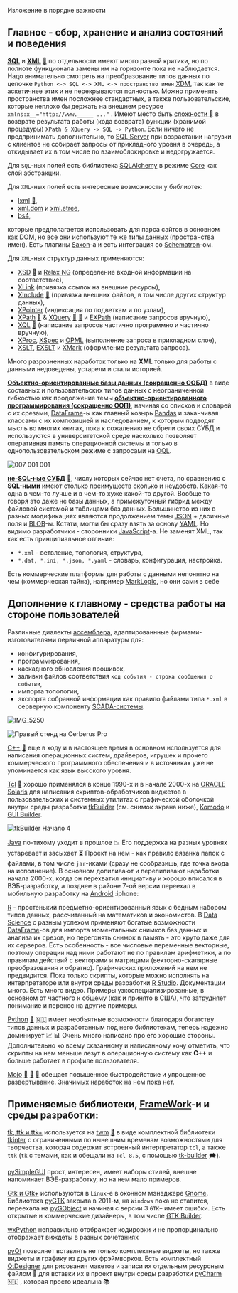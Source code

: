 Изложение в порядке важности

## Главное - сбор, хранение и анализ состояний и поведения

**[SQL](https://en.wikipedia.org/wiki/SQL)** и **[XML](https://en.wikipedia.org/wiki/XML)** [💬](http://www.chernyshov.com/SPPO_6/theory/wt_xml.htm "Описание") по отдельности имеют много разной критики, но по полноте функционала замены им на горизонте пока не наблюдается. Надо внимательно смотреть на преобразование типов данных по цепочке `Python <-> SQL <-> XML <-> пространство имен` [XDM](https://en.wikipedia.org/wiki/XQuery_and_XPath_Data_Model), так как те аскетичнее этих и не перекрываются полностью. Можно применять пространства имен посложнее стандартных, а также пользовательские, которые неплохо бы держать на внешнем ресурсе `xmlns:x__="http://www._____ ..."` . Имеют место быть [сложности 💬](https://en.wikipedia.org/wiki/Object%E2%80%93relational_impedance_mismatch "Вступительная часть по освещению данной темы") в возврате результата работы (кода возврата) функции (хранимой процедуры) `XPath & XQuery -> SQL -> Python`.  Если ничего не предпринимать дополнительно, то [SQL Server](https://en.wikipedia.org/wiki/Microsoft_SQL_Server) при возрастании нагрузки с клиентов не собирает запросы от прикладного уровня в очередь, а откидывает их в том числе по взаимоблокировке и недогружается.

Для `SQL`-ных полей есть библиотека [SQLAlchemy](https://docs.sqlalchemy.org/en/14/dialects/mssql.html#module-sqlalchemy.dialects.mssql.pyodbc) в режиме [Core](https://docs.sqlalchemy.org/en/20/core) как слой абстракции.

Для `XML`-ных полей есть интересные возможности у библиотек:
 - [lxml](https://lxml.de/apidoc/lxml.isoschematron.html "Статья от разработчиков") [💬](https://pypi.org/project/lxml "Статья на зеркале с библиотекой со ссылками на GitHub"),
 - [xml.dom](https://docs.python.org/3.9/library/xml.dom.minidom.html "DOM") и [xml.etree](https://docs.python.org/3.7/library/xml.etree.elementtree.html "SAX"),
 - [bs4](https://www.crummy.com/software/BeautifulSoup/bs4/doc/), 

которые предполагается использовать для парса сайтов в основном как [DOM](https://en.wikipedia.org/wiki/Document_Object_Model), но все они используют те же типы данных (пространства имен). Есть плагины [Saxon](https://www.saxonica.com/about/about.xml)-а и есть интеграция со [Schematron](https://en.wikipedia.org/wiki/Schematron)-ом.

Для `XML`-ных структур данных применяются:
 - [XSD](https://en.wikipedia.org/wiki/XML_Schema_(W3C)) [💬](https://bdpx.github.io/xml/lab3/xsd.html "Описание") и [Relax NG](https://en.wikipedia.org/wiki/RELAX_NG) (определение входной информации на соответствие),
 - [XLink](https://en.wikipedia.org/wiki/XLink) (привязка ссылок на внешние ресурсы),
 - [XInclude](https://en.wikipedia.org/wiki/XInclude) [💬](https://www.w3.org/TR/xinclude/) (привязка внешних файлов, в том числе других структур данных),
 - [XPointer](https://en.wikipedia.org/wiki/XPointer) (индексация по подветкам и по узлам),
 - [XPath](https://en.wikipedia.org/wiki/XPath) [💬](https://www.w3.org/TR/xpath-functions/#maps-and-arrays) & [XQuery](https://en.wikipedia.org/wiki/XQuery) [💬](http://xmlhack.ru/texts/03/xquery/what.is.xquery.html) [💬](https://documentation.softwareag.com/webmethods/compendiums/v10-5/C_API_Management/index.html#page/api-mgmt-comp%2Fco-portlet_custom_search_write_xquery.html%23) и [EXPath](http://expath.org/) (написание запросов вручную),
 - [XQL](http://www.ibiblio.org/xql/xql-proposal.html) [💬](https://www.w3.org/TandS/QL/QL98/pp/xql.html) (написание запросов частично программно и частично вручную),
 - [XProc](https://en.wikipedia.org/wiki/XProc), [XSpec](https://github.com/expath/xspec/tree/master) и [OPML](https://en.wikipedia.org/wiki/OPML) (выполнение запроса в прикладном слое),
 - [XSLT](https://en.wikipedia.org/wiki/XSLT), [EXSLT](https://en.wikipedia.org/wiki/EXSLT) и [XMark](https://projects.cwi.nl/xmark/index.html) (оформление результата запроса).

Много разрозненных наработок только на **XML** только для работы с данными недоведены, устарели и стали историей.

[**Объектно-ориентированные базы данных (сокращенно ООБД)**](https://en.wikipedia.org/wiki/Object_database) в виде составных и пользовательских типов данных с неограниченной гибкостью как продолжение темы [**объектно-ориентированного программирования (сокращенно ООП)**](https://en.wikipedia.org/wiki/Object-oriented_programming), начиная со списков и словарей с их срезами, [DataFrame](https://pandas.pydata.org/docs/reference/api/pandas.DataFrame.html)-ы как главный козырь [Pandas](https://en.wikipedia.org/wiki/Pandas_(software)) и заканчивая классами с их композицией и наследованием, к которым подводят мысль во многих книгах, пока к сожалению не обрели своих СУБД и используются в университетской среде насколько позволяет оперативная память операционной системы и только в однопользовательском режиме с запросами на [OQL](https://en.wikipedia.org/wiki/Object_Query_Language).

![007 001 001](https://user-images.githubusercontent.com/104857185/209877366-3c1a9309-736c-49ce-9bb3-709e16110020.jpg)

[**не-SQL-ные СУБД**](https://en.wikipedia.org/wiki/NoSQL "Есть мнение в разных источниках, что они быстрее SQL-ных баз") [:thought_balloon:](https://aws.amazon.com/ru/nosql "Статья на Amazon-е"), числу которых сейчас нет счета, по сравнению с **SQL-ными** имеют столько преимуществ сколько и неудобств. Какая-то одна в чем-то лучше и в чем-то хуже какой-то другой. Вообще то говоря это даже не базы данных, а примежуточный гибрид между файловой системой и таблицами баз данных. Большинство из них в разных модификациях являются продолжением темы [JSON](https://en.wikipedia.org/wiki/JSON) + двоичные поля и [BLOB](https://en.wikipedia.org/wiki/Binary_large_object)-ы. Кстати, могли бы сразу взять за основу [YAML](https://en.wikipedia.org/wiki/YAML). Но видимо разработчики - сторонники [JavaScript](https://en.wikipedia.org/wiki/JavaScript)-а. Не заменят XML, так как есть принципиальное отличие:
 - `*.xml` - ветвление, топология, структура,
 - `*.dat, *.ini, *.json, *.yaml` - словарь, конфигурация, настройка.

Есть коммерческие платформы для работы с данными непонятно на чем (коммерческая тайна), например [MarkLogic](https://www.marklogic.com/), но они сами в себе

## Дополнение к главному - средства работы на стороне пользователей

Различные диалекты [ассемблера](https://en.wikipedia.org/wiki/Assembly_language#Assembler), адаптированнные фирмами-изготовителями первичной аппаратуры для:
 - конфигурирования,
 - программирования,
 - каскадного обновления прошивок,
 - заливки файлов соответствия `код события - строка сообщения о событии`,
 - импорта топологии,
 - экспорта собранной информации как правило файлами типа <span color:Green>`*.xml`</span> в серверную компоненту [SCADA-системы](https://en.wikipedia.org/wiki/SCADA).

![IMG_5250](https://user-images.githubusercontent.com/104857185/215399246-d87eb515-82ea-4dd5-977b-c039426b1d20.JPG)

![Правый стенд на Cerberus Pro](https://user-images.githubusercontent.com/104857185/215399494-165b2e5d-c15b-4a3d-9199-4c0c2f7185e5.JPG)

[C++](https://isocpp.org/ "Перешел на него после Fortran-а в 1993-м году") [💬](https://en.wikipedia.org/wiki/C%2B%2B "Описание") еще в ходу и в настоящее время в основном используется для написания операционных систем, драйверов, игрушек и прочего коммерческого программного обеспечения и в источниках уже не упоминается как язык высокого уровня.

[Tcl](https://www.tcl.tk/about/language.html "Делал некоторые графические оболочки с помощью среды разработки tkBuilder") [💬](https://en.wikipedia.org/wiki/Tcl "Описание") хорошо применялся в конце 1990-х и в начале 2000-х на [ORACLE Solaris](https://en.wikipedia.org/wiki/Oracle_Solaris) для написания скриптов-обработчиков виджетов в пользовательских и системных утилитах с графической оболочкой внутри среды разработки [tkBuilder](https://sourceforge.net/projects/tkbuilder84/) (см. снимок экрана ниже), [Komodo](https://www.activestate.com/products/komodo-ide/) и [GUI Builder](https://spectcl.sourceforge.net/).

![tkBuilder Начало 4](https://user-images.githubusercontent.com/104857185/219376538-1686668f-58e8-41e1-b9ff-a7f55ed34eaf.png)

[Java](https://en.wikipedia.org/wiki/Java_(programming_language) "Начал изучать его вместе с Python-ом и вскоре понял, что Python значительно лучше и полностью перешел на него.") по-тихому уходит в прошлое :chart_with_downwards_trend: Его поддержка на разных уровнях устаревает и засыхает :hourglass_flowing_sand: Проект на нем - как правило вязанка папок с файлами, в том числе `jar`-иками (сразу не сообразишь, где точка входа на исполнение). В основном допиливают и перепиливают наработки начала 2000-х, когда он перехватил инициативу и хорошо вписался в ВЭБ-разработку, а позднее в районе 7-ой версии переехал в мобильную разработку на [Android](https://en.wikipedia.org/wiki/Android_(operating_system)) :iphone:

[R](https://en.wikipedia.org/wiki/R_(programming_language) "Пробовал его для расчетов данных с SQL Server-а") - простенький предметно-ориентированный язык с бедным набором типов данных, рассчитанный на математиков и экономистов. В [Data Science](https://en.wikipedia.org/wiki/Data_science) с разным успехом применяют богатые возможности [DataFrame](https://www.rdocumentation.org/packages/base/versions/3.6.2/topics/data.frame)-ов для импорта моментальных снимков баз данных и анализа их срезов, но перегонять снимок в память - это круто даже для их серверов. Есть особенность - все числовые переменные векторные, поэтому операции над ними работают не по правилам арифметики, а по правилам действий с векторами и матрицами (векторно-скалярные преобразования и обратно). Графических приложений на нем не предвидится. Пока только скрипты, которые можно исполнять на интерпретаторе или внутри среды разработки [R Studio](https://en.wikipedia.org/wiki/RStudio "Еще сырая. Если зависает скрипт или одна вкладка, то виснет все. Если кодировка не ASCII и не win-1251, то лепит краказябру. В кадре терминала черным и красным шрифтом вываливает все, что надо и не надо. При занятости сервера СУБД его драйвер ждет несколько секунд и сбрасывает соединение. Для сравнения драйвер Python-а ждет часами и сутками"). Документации много. Есть много видео. Примеры узкоспециализированные, в основном от частного к общему (как и принято в США), что затрудняет понимание и перенос на другие примеры.

[Python](https://www.python.org/ "Есть мнение, что в математических расчетах он медленнее C++, но не прилагаются замеры. Когда делал прикладные программы на C++, то в журналах были горы ошибок и предупреждений, на Python-е - там пусто. Установленные интерпретаторы и библиотеки по отдельности лучше не обновлять - возможны глюки. Виртуальное окружение (интерпретатор и библиотеки указанных в файле `requirements.txt` версий) во многопользовательской системе - временная вынужденная мера, от которой по возможности надо уходить, потому что пользователям на клиентах дается ярлык (символическая или мягкая ссылка) на скрипт с файлового сервера, ставятся интерпретатор и используемые с ним библиотеки, но раздавать или делать дубликаты виртуального окружения со всеми переделками разработчика всем клиентам как-то не по фэншую") [💬](https://en.wikipedia.org/wiki/Python_(programming_language) "Описание") 🇳🇱 имеет необъятные возможности благодаря богатству типов данных и разработанным под него библиотекам, теперь надежно доминирует :chart_with_upwards_trend: :bar_chart: Очень много написано про его хорошие стороны. Дополнительно ко всему сказанному и написанному хочу отметить, что скрипты на нем меньше лезут в операционную систему как **C++** и больше работает в профиле пользователя.

[Mojo](https://en.wikipedia.org/wiki/Mojo_(programming_language)) [💬](https://docs.modular.com/mojo/programming-manual.html) [💬](https://www.kdnuggets.com/2023/05/mojo-lang-new-programming-language.html) [💬](https://habr.com/ru/articles/733896/) обещает повышенное быстродействие и упрощенное развертывание. Значимых наработок на нем пока нет.

## Применяемые библиотеки, [FrameWork](https://en.wikipedia.org/wiki/Software_framework)-и и среды разработки:

[tk, ttk и ttk+](https://en.wikipedia.org/wiki/Tk_(software)) используется на [twm](https://en.wikipedia.org/wiki/Twm) [💬](https://gitlab.freedesktop.org/xorg/app/twm "Исходники") в виде комплектной библиотеки [tkinter](https://en.wikipedia.org/wiki/Tkinter) с ограниченными по нынешним временам возможностями для творчества, которая содержит встроенный интерпретатор `tcl`, а также `ttk` (`tk` с темами, как и обещали на `Tcl 8.5`, с помощью [tk-builder](https://pypi.org/project/tk-builder) 🗯️).

[pySimpleGUI](https://www.pysimplegui.org/en/latest/) прост, интересен, имеет наборы стилей, внешне напоминает ВЭБ-разработку, но на нем мало примеров. 

[Gtk и Gtk+](https://en.wikipedia.org/wiki/GTK "В настоящее время имеют ошибки") используются в `Linux`-е в оконном мэнэджере [Gnome](https://en.wikipedia.org/wiki/GNOME). Библиотека [pyGTK](https://en.wikipedia.org/wiki/PyGTK) закрыта в 2011-м, на `Windows` пока не ставится, переехала на [pyGObject](https://pygobject.readthedocs.io/en/latest/) и начиная с версии 3 `GTK+` имеет ошибки. Есть открытые и коммерческие дизайнеры, в том числе [GTK Builder](https://docs.gtk.org/gtk3/class.Builder.html).

[wxPython](https://en.wikipedia.org/wiki/WxPython) неправильно отображает кодировки и не пропорцинально отображает виждеты в разных сочетаниях

[pyQt](https://en.wikipedia.org/wiki/Qt_(software)) позволяет вставлять не только комплектные виджеты, но также виджеты и графику из других фрэймворков. Есть комплектный [QtDesigner](https://doc.qt.io/qt-6/qtdesigner-manual.html) для рисования макетов и записи их отдельным ресурсным файлом :floppy_disk: для вставки их в проект внутри среды разработки [pyCharm](https://en.wikipedia.org/wiki/PyCharm) :netherlands: , которая просто идеальна :books:
